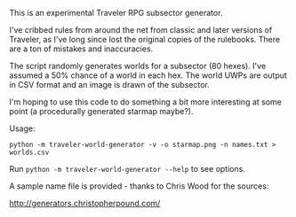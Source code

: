 This is an experimental Traveler RPG subsector generator.

I've cribbed rules from around the net from classic and later versions of Traveler, as I've long since lost the original copies of the rulebooks. There are a ton of mistakes and inaccuracies.

The script randomly generates worlds for a subsector (80 hexes). I've assumed a 50% chance of a world in each hex. The world UWPs are output in CSV format and an image is drawn of the subsector. 

I'm hoping to use this code to do something a bit more interesting at some point (a procedurally generated starmap maybe?).

Usage:

    python -m traveler-world-generator -v -o starmap.png -n names.txt > worlds.csv

Run `python -m traveler-world-generator --help` to see options.

A sample name file is provided - thanks to Chris Wood for the sources:

http://generators.christopherpound.com/
